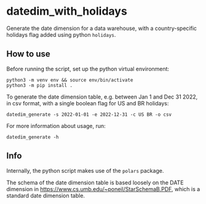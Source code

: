 # datedim_with_holidays
Generate the date dimension for a data warehouse, with a country-specific holidays flag added using python `holidays`.

## How to use

Before running the script, set up the python virtual environment:
```
python3 -m venv env && source env/bin/activate
python3 -m pip install .
```
To generate the date dimension table, e.g. between Jan 1 and Dec 31 2022, in csv format, with a single boolean flag for US and BR holidays:
```
datedim_generate -s 2022-01-01 -e 2022-12-31 -c US BR -o csv
```
For more information about usage, run:
```
datedim_generate -h
```

## Info

Internally, the python script makes use of the `polars` package.

The schema of the date dimension table is based loosely on the DATE dimension in https://www.cs.umb.edu/~poneil/StarSchemaB.PDF, which is a standard date dimension table.

